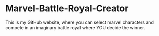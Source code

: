 # Marvel-Battle-Royal-Creator
This is my GitHub website, where you can select marvel characters and compete in an imaginary battle royal where YOU decide the winner.
